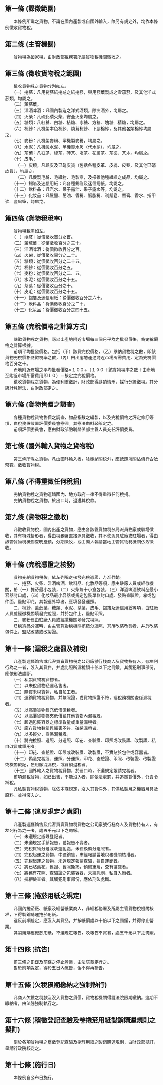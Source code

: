 第一條 (課徵範圍)
-----------------
　　本條例所載之貨物，不論在國內產製或自國外輸入，除另有規定外，均依本條例徵收貨物稅。  


第二條 (主管機關)
-----------------
　　貨物稅為國家稅，由財政部稅務署所屬貨物稅機關徵收之。  


第三條 (徵收貨物稅之範圍)
-------------------------
　　徵收貨物稅之貨物分列如左。  
　　（一）捲菸：凡用捲菸紙捲成之紙捲菸，與用菸葉製成之雪茄菸，及其他洋式菸類，均屬之。  
　　（二）薰菸葉。  
　　（三）洋酒啤酒：凡國內製造之洋式酒類，除火酒外，均屬之。  
　　（四）火柴：凡硫化磷火柴、安全火柴均屬之。  
　　（五）糖類：凡紅糖、白糖、桔糖、冰糖、方糖、塊糖、精糖，均屬之。  
　　（六）棉紗：凡機製本色棉紗、燒茸棉紗、下腳棉紗，及其他各類棉紗均屬之。  
　　（七）麥粉：凡機製麥粉、半機製麥粉，均屬之。  
　　（八）水泥：凡機製水泥、半機製水灰（代水泥），均屬之。  
　　（九）茶葉：凡紅茶、綠茶、磚茶、毛茶、花薰茶、茶梗、茶末，均屬之。  
　　（十）皮毛：  
　　　（一）皮類，凡熟皮及已硝皮貨（包括各種皮革、皮統、皮毯，及其他已硝皮貨），均屬之。  
　　　（二）凡機製毛線、毛織物、毛製品，及摻雜他種纖維之成品，均屬之。  
　　（十一）錫箔及迷信用紙：凡各種錫箔及迷信用紙，均屬之。  
　　（十二）飲料品：凡汽水、果子露汁、果子露水等，均屬之。  
　　（十三）化妝品：凡髮臘、髮油、香粉、胭脂粉、剃鬚皂、唇膏、香水、指甲油、畫眉筆，均屬之。  


第四條 (貨物稅稅率)
-------------------
　　貨物稅稅率如左。  
　　（一）捲菸：從價徵收百分之百。  
　　（二）薰菸葉：從價徵收百分之三十。  
　　（三）洋酒啤酒：從價徵收百分之百。  
　　（四）火柴：從價徵收百分之二十。  
　　（五）糖類：從價徵收百分之二十五。  
　　（六）棉紗：從價徵收百分之五。  
　　（七）麥粉：從價徵收百分之二．五。  
　　（八）水泥：從價徵收百分之十五。  
　　（九）茶葉：從價徵收百分之十。  
　　（十）皮毛：從價徵收百分之十五。  
　　（十一）錫箔及迷信用紙：從價徵收百分之六十。  
　　（十二）飲料品：從價徵收百分之二十。  
　　（十三）化妝品：從價徵收百分之四十五。  


第五條 (完稅價格之計算方式)
---------------------------
　　課徵貨物稅之貨物，應以出產地附近市場每三個月平均之批發價格，為完稅價格之計算根據。  
　　前項平均批發價格，包括（甲）該貨完稅價格，（乙）原納貨物稅之數，即該貨物完稅價格應徵稅率之數，（丙）由出產地運達附近市場所需費用，定為完稅價格百分之十。  
　　產地附近市場之平均批發價格×１００÷（１００＋該貨物稅率之數＋由產地至附近市場所需費用即１０）＝核定之完稅價格。  
　　徵收貨物稅之貨物，為便利稽徵計，財政部得斟酌情形，採行分級徵稅。其分級計稅辦法，由財政部定之。  


第六條 (貨物售價之調查)
-----------------------
　　各種貨物稅貨物售價之調查，物品指數之編製，以及完稅價格之評定修訂等項，由稅務署設置評價委員會辦理。其辦法由財政部定之。  
　　前項評價委員會，應由財政部酌聘關係部主管人員充任評價委員。  


第七條 (國外輸入貨物之貨物稅)
-----------------------------
　　第三條所載之貨物，凡由國外輸入者，除繳納關稅外，應按照海關估價折合法幣數，徵收貨物稅。  


第八條 (不得重徵任何稅捐)
-------------------------
　　完納貨物稅之貨物運銷國內，地方政府一律不得重徵任何稅捐。  
　　完納貨物稅之貨物，於出口時，退還其稅款。  


第九條 (貨物稅之徵收)
---------------------
　　凡徵收貨物稅，國內出產之貨物，應由各該管貨物稅分局派員駐廠或驗場徵收，其有特殊情形者，得由稅務署直接派員徵收，其不使派員駐廠或駐場者，得由該管貨物稅機關查明產額，分期徵牧，或由商人報請當地主管貨物稅機關依法徵收。  


第十條 (完稅憑證之核發)
-----------------------
　　貨物完納貨物稅後，依左列規定核發完稅憑證，方准行銷。  
　　一、捲菸、火柴、洋酒啤酒、飲料品、化妝品等項，應由駐廠人員或經徵機關，於（一）捲菸最小包裝，（二）火柴每十小盒包裝，（三）洋酒啤酒飲料品最小容器封口處，（四）化妝品最小容器或規定包裝單位封口處，發貼查驗證，箱或包件面，監貼印花，其報運外埠者，應填發發運照。  
　　二、棉紗、薰菸葉、糖類、水泥、茶葉，皮毛、錫箔及迷信用紙等項，由駐廠人員或經徵機關填發完稅照，并於包件上，監貼印照。  
　　三、麥粉應由駐廠人員或經徵機關填發完稅照。  
　　已稅貨品分運時，由主管貨物稅機關核發分運照，其須改裝改製者，并於改裝包件上，監貼改裝或改製證。  


第十一條 (漏稅之處罰及補稅)
---------------------------
　　凡產製運儲銷售或代客買賣貨物稅之公司廠號行棧商人及貨物持有人，有左列行為之一者，沒入其貨件，并處比照所漏稅額十倍以下之罰鍰。其觸犯刑事部份，應依刑法處斷。  
　　（一）私製貨物稅貨物者。  
　　（二）以未稅貨物私運私售者。  
　　（三）購買未稅貨物，私自加工者。  
　　（四）運銷貨物稅貨物，并無照證，或貨物照證不符，經稅務機關查係漏稅者。  
　　（五）以高價貨物冒充低價漏稅者。  
　　（六）以高價貨物摻夾低價或其他貨物內漏稅者。  
　　（七）超過包裝容器之標準數量或重量漏稅者。  
　　（八）廠存貨物數量與賬表不符，確係漏稅者。  
　　（九）以多報少，查係漏稅者。  
　　（十）將完稅照、運照、分運照、印花、查驗證、印照或改裝證、改製證，私自改竄或重用者。  
　　（十一）印花、查驗證、印照或改裝證、改製證，不實貼於包件或容器者。  
　　（十二）偽造完稅照、運照、分運照、印花、查驗證、印照、改裝證、改製證或機關戳記，使用朦混漏稅，或冒領退稅者。  
　　（十三）國外輸入之貨物稅貨物，於進口時，不遵規定報請完稅者。  
　　前項漏稅貨物，如已出售，不能沒入者，除依法處罰，并追繳貨價外，仍責令補稅。  
　　凡私製貨物稅貨物，除依本條規定，沒入其貨件外，其供私製用之機器用具及原料，並得沒入之。  


第十二條 (違反規定之處罰)
-------------------------
　　凡產製運儲銷售及代客買賣貨物稅貨物之公司廠號行棧商人及貨物持有人，有左列行為之一者，處五千元以下之罰鍰。  
　　（一）未遵規定辦理登記者。  
　　（二）未遵規定手續報告，或報告不實者。  
　　（三）完稅貨物分運或改運他處，未經換領分運照者。  
　　（四）完稅起運之貨物，中途銷售，未經報請當地稅務機關核准者。  
　　（五）完稅起運之貨物，未遵規定報請查驗，擅自運銷者。  
　　（六）將已貼舊花、舊證、舊照撕揭，預備重用，查有證據者。  
　　（七）將舊有花照、查驗證之包裝容器，未經洗刷，私自入廠者。  
　　（八）抗拒檢查者。其觸犯刑事部份，應依刑法處斷。  


第十三條 (捲菸用紙之規定)
-------------------------
　　凡國內捲菸廠、紙廠及經營紙業商人，非經稅務署及所屬主管貨物稅機關核准，不得製銷購運捲菸用紙。  
　　違反前項規定，應沒入其貨品，并按紙價處以十倍以下之罰鍰，并得停止營業。  
　　其製銷購運捲菸用紙，不遵規定報告，及報告不實者，處五千元以下之罰鍰。  


第十四條 (抗告)
---------------
　　前三條之罰鍰及前條之停止營業，由法院裁定行之。  
　　對於前項裁定，得於五日內抗告，但不得再抗告。  


第十五條 (欠稅限期繳納之強制執行)
---------------------------------
　　凡商人欠繳之稅款及沒入貨物之貨價，貨物稅機關得請法院限期繳納。逾期不繳納者，由法院強制執行之。  


第十六條 (稽徵登記查驗及卷捲菸用紙製銷購運規則之擬訂)
-----------------------------------------------------
　　關於各項貨物稅之稽徵登記查驗及捲菸用紙之製銷購運規則，由財政部擬訂，呈請行政院核定之。  


第十七條 (施行日)
-----------------
　　本條例自公布日施行。